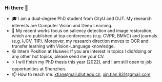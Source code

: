 ### Hi there 👋
- 🎓 I am a dual-degree PhD student from CityU and DUT. My research interests are Computer Vision and Deep Learning.
- 🔭 My recent works focus on saliency detection and image restoration, which are published at top conferences (e.g. CVPR, BMVC) and journals (e.g. IJCV, TIP). Moreover, my research direction moves to OCR and transfer learning with Vision-Language knowledge. 
- 😃 Intern Position at Huawei: If you are interest in topics I did/doing or any other hot topics, please send me your CV.
- ⚡ I will finish my PhD thesis this year (2022), and I am still open to job opportunities at Shenzhen.
- 📫 How to reach me: xtian@mail.dlut.edu.cn, xin.tian.831@gmail.com

<!--
**GrassBro/GrassBro** is a ✨ _special_ ✨ repository because its `README.md` (this file) appears on your GitHub profile.

Here are some ideas to get you started:

- 🔭 I’m currently working on computer vision, including saliency detection, OCR, etc.
- 🌱 I’m currently learning ...
- 👯 I’m looking to collaborate on ...
- 🤔 I’m looking for help with ...
- 💬 Ask me about ...
- 📫 How to reach me: ...
- 😄 Pronouns: ...
- ⚡ Fun fact: ...
-->
